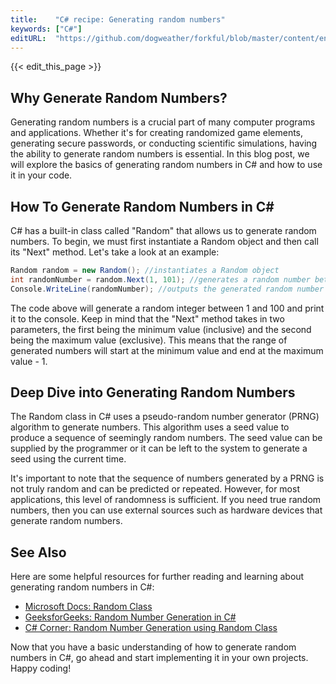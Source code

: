 ```yaml
---
title:    "C# recipe: Generating random numbers"
keywords: ["C#"]
editURL:  "https://github.com/dogweather/forkful/blob/master/content/en/c-sharp/generating-random-numbers.md"
---
```


{{< edit_this_page >}}

## Why Generate Random Numbers?

Generating random numbers is a crucial part of many computer programs and applications. Whether it's for creating randomized game elements, generating secure passwords, or conducting scientific simulations, having the ability to generate random numbers is essential. In this blog post, we will explore the basics of generating random numbers in C# and how to use it in your code.

## How To Generate Random Numbers in C#

C# has a built-in class called "Random" that allows us to generate random numbers. To begin, we must first instantiate a Random object and then call its "Next" method. Let's take a look at an example:

```C#
Random random = new Random(); //instantiates a Random object
int randomNumber = random.Next(1, 101); //generates a random number between 1 and 100
Console.WriteLine(randomNumber); //outputs the generated random number
```

The code above will generate a random integer between 1 and 100 and print it to the console. Keep in mind that the "Next" method takes in two parameters, the first being the minimum value (inclusive) and the second being the maximum value (exclusive). This means that the range of generated numbers will start at the minimum value and end at the maximum value - 1.

## Deep Dive into Generating Random Numbers

The Random class in C# uses a pseudo-random number generator (PRNG) algorithm to generate numbers. This algorithm uses a seed value to produce a sequence of seemingly random numbers. The seed value can be supplied by the programmer or it can be left to the system to generate a seed using the current time.

It's important to note that the sequence of numbers generated by a PRNG is not truly random and can be predicted or repeated. However, for most applications, this level of randomness is sufficient. If you need true random numbers, then you can use external sources such as hardware devices that generate random numbers.

## See Also

Here are some helpful resources for further reading and learning about generating random numbers in C#:

- [Microsoft Docs: Random Class](https://docs.microsoft.com/en-us/dotnet/api/system.random)
- [GeeksforGeeks: Random Number Generation in C#](https://www.geeksforgeeks.org/random-number-generation-in-c-sharp/)
- [C# Corner: Random Number Generation using Random Class](https://www.c-sharpcorner.com/article/random-number-generation/)

Now that you have a basic understanding of how to generate random numbers in C#, go ahead and start implementing it in your own projects. Happy coding!